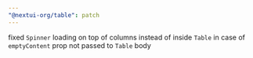 ```yaml
---
"@nextui-org/table": patch
---
```


fixed `Spinner` loading on top of columns instead of inside `Table` in case of `emptyContent` prop not passed to `Table` body
